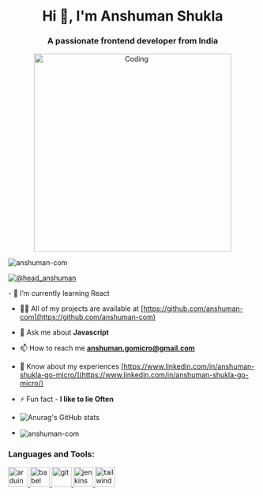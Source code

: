 <h1 align="center">Hi 👋, I'm Anshuman Shukla</h1>
<h3 align="center">A passionate frontend developer from India</h3>
<div align="center">
  <img src="https://i.pinimg.com/originals/f1/e7/34/f1e734f9cade86fe737a9aa404ad5677.gif" alt="Coding" width="400" />
</div>
<p align="left"> <img src="https://komarev.com/ghpvc/?username=anshuman-com&label=Profile%20views&color=0e75b6&style=flat" alt="anshuman-com" /> </p>
<p align="left"> <a href="https://twitter.com/@head_anshuman" target="blank"><img src="https://img.shields.io/twitter/follow/@head_anshuman?logo=twitter&style=for-the-badge" alt="@head_anshuman" /></a> </p>
- 🌱 I’m currently learning React

- 👨‍💻 All of my projects are available at [https://github.com/anshuman-com](https://github.com/anshuman-com)

- 💬 Ask me about **Javascript**

- 📫 How to reach me **anshuman.gomicro@gmail.com**

- 📄 Know about my experiences [https://www.linkedin.com/in/anshuman-shukla-go-micro/](https://www.linkedin.com/in/anshuman-shukla-go-micro/)

- ⚡ Fun fact - **I like to lie Often**
- ![Anurag's GitHub stats](https://github-readme-stats.vercel.app/api?username=anshuman-com&count_private=true)
- <p><img align="center" src="https://github-readme-streak-stats.herokuapp.com/?user=anshuman-com&" alt="anshuman-com" /></p>
<h3 align="left">Languages and Tools:</h3>
<p align="left"> <a href="https://www.arduino.cc/" target="_blank" rel="noreferrer"> <img src="https://cdn.worldvectorlogo.com/logos/arduino-1.svg" alt="arduino" width="40" height="40"/> </a> <a href="https://babeljs.io/" target="_blank" rel="noreferrer"> <img src="https://www.vectorlogo.zone/logos/babeljs/babeljs-icon.svg" alt="babel" width="40" height="40"/> </a><a href="https://git-scm.com/" target="_blank" rel="noreferrer"> <img src="https://www.vectorlogo.zone/logos/git-scm/git-scm-icon.svg" alt="git" width="40" height="40"/> </a> </a> <a href="https://www.jenkins.io" target="_blank" rel="noreferrer"> <img src="https://www.vectorlogo.zone/logos/jenkins/jenkins-icon.svg" alt="jenkins" width="40" height="40"/> </a> <a href="https://tailwindcss.com/" target="_blank" rel="noreferrer"> <img src="https://www.vectorlogo.zone/logos/tailwindcss/tailwindcss-icon.svg" alt="tailwind" width="40" height="40"/> </a> </p>


